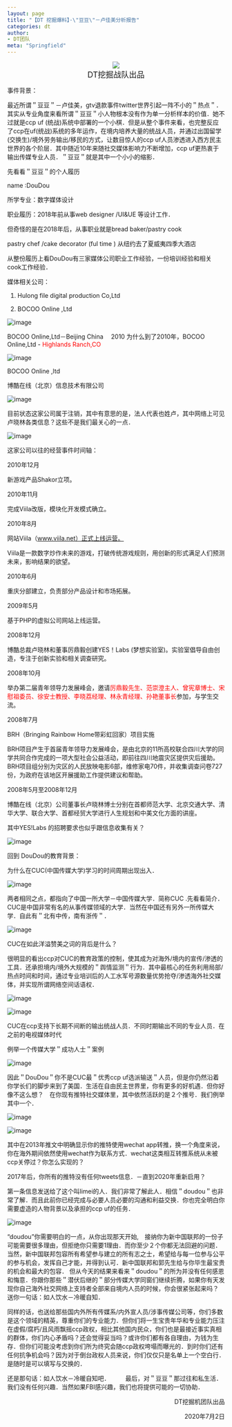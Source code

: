 ```yaml
---
layout: page
title: "【DT 挖掘爆料】·\"豆豆\"－卢佳美分析报告"
categories: dt
author:
- DT团队
meta: "Springfield"
---
```


<center><img src="../../../../image/dt/logo.png"/></center>

<center><font size=4>DT挖掘战队出品</font></center>

事件背景：    

最近所谓＂豆豆＂－卢佳美，gtv退款事件twitter世界引起一阵不小的＂热点＂．其实从专业角度来看所谓＂豆豆＂小人物根本没有作为单一分析样本的价值．她不过就是ccp uf (统战)系统中部署的一个小棋．但是从整个事件来看，也完整反应了ccp在uf(统战)系统的多年运作，在境内培养大量的统战人员，并通过出国留学(交换生)/境外劳务输出/移民的方式，让数目惊人的ccp uf人员渗透进入西方民主世界的各个阶层．其中随近10年来随社交媒体影响力不断增加，ccp uf更热衷于输出传媒专业人员．＂豆豆＂就是其中一个小小的缩影．

先看看＂豆豆＂的个人履历

name :DouDou 

所学专业：数字媒体设计

职业履历：2018年前从事web designer /UI&UE 等设计工作．

但奇怪的是在2018年后，从事职业就是bread baker/pastry cook 

pastry chef /cake decorator (ful time ) 从纽约去了夏威夷四季大酒店　

从整份履历上看DouDou有三家媒体公司职业工作经验，一份培训经验和相关cook工作经验．

媒体相关公司：

1. Hulong file digital production Co,Ltd 
       
2. BOCOO Online ,Ltd 

![image](../../../../image/dt/ljm_1.png)

BOCOO Online,Ltd－Beijing China 　2010 为什么到了2010年，BOCOO Online,Ltd - <font color="red">Highlands Ranch,CO</font>

![image](../../../../image/dt/ljm_2.png)

BOCOO Online ,ltd 

博酷在线（北京）信息技术有限公司

![image](../../../../image/dt/ljm_3.png)

目前状态这家公司属于注销，其中有意思的是，法人代表也姓卢，其中网络上可见卢晓林各类信息？这些不是我们最关心的一点．

![image](../../../../image/dt/ljm_4.png)

这家公司以往的经营事件时间轴：

2010年12月　

新游戏产品Shakor立项。

2010年11月

完成Viila改版，模块化开发模式确立。

2010年8月

网站Viila（www.viila.net）正式上线运营。

Viila是一款数字炒作未来的游戏，打破传统游戏规则，用创新的形式满足人们预测未来，影响结果的欲望。

2010年6月

重庆分部建立，负责部分产品设计和市场拓展。

2009年5月

基于PHP的虚拟公司网站上线运营。

2008年12月　

博酷总裁卢晓林和董事厉鼎毅创建YES！Labs (梦想实验室)。实验室倡导自由创造，专注于创新实验和相关调查研究。

2008年10月　

举办第二届青年领导力发展峰会，邀请<font color="red">厉鼎毅先生、范崇澄主人、曾宪章博士、宋慰祖委员、徐安士教授、李晓荔经理、林永青经理、孙艳董事长</font>参加，与学生交流。

2008年7月

BRH（Bringing Rainbow Home带彩虹回家）项目实施

BRH项目产生于首届青年领导力发展峰会，是由北京的11所高校联合四川大学的同学共同合作完成的一项大型社会公益活动，即前往四川地震灾区提供灾后援助。BRH项目组分别为灾区的人民放映电影6部，维修家电70件，并收集调查问卷727份，为政府在该地区开展援助工作提供建议和帮助。

2008年5月至2008年12月　

博酷在线（北京）公司董事长卢晓林博士分别在首都师范大学、北京交通大学、清华大学、联合大学、首都经贸大学进行人生规划和中美文化方面的讲座。

其中YES!Labs 的招聘要求也似乎跟信息收集有关？

![image](../../../../image/dt/ljm_5.png)

回到 DouDou的教育背景：

为什么在CUC(中国传媒大学)学习的时间周期出现出入．

![image](../../../../image/dt/ljm_6.png)

两者相同之点，都指向了中国一所大学－中国传媒大学．简称CUC .先看看简介．CUC是中国非常有名的从事传媒领域的大学．当然在中国还有另外一所传媒大学．自此有＂北有中传，南有浙传＂．

![image](../../../../image/dt/ljm_7.png)

CUC在如此洋溢赞美之词的背后是什么？

很明显的看出ccp对CUC的教育政策的控制，使其成为对海外/境内的宣传/渗透的工具．还承担境内/境外大规模的＂舆情监测＂行为．其中最核心的任务利用局部/热点时间和时间，通过专业培训后的人工水军号源数量优势抢夺/渗透海外社交媒体，并实现所谓网络空间话语权．

![image](../../../../image/dt/ljm_8.png)

![image](../../../../image/dt/ljm_9.png)

CUC在ccp支持下长期不间断的输出统战人员．不同时期输出不同的专业人员．在之前的电视媒体时代

例举一个传媒大学＂成功人士＂案例

![image](../../../../image/dt/ljm_10.png)

因此＂DouDou＂你不是CUC最＂优秀ccp uf选派输送＂人员，但是你仍然沿着你学长们的脚步来到了美国．生活在自由民主世界里，你有更多的好机遇．但你好像不这么想？　在你现有推特社交媒体里，其中依然活跃的是２个推号．我们例举其中一个．

![image](../../../../image/dt/ljm_11.png)

![image](../../../../image/dt/ljm_12.png)

其中在2013年推文中明确显示你的推特使用wechat app转推，换一个角度来说，你在海外期间依然使用wechat作为联系方式．wechat这类相互转推系统从未被ccp关停过？你怎么实现的？

2017年后，你所有的推特没有任何tweets信息．－直到2020年重新启用？

第一条信息发送给了这个叫limei的人．我们非常了解此人．相信＂doudou＂也非常了解．而且此前你已经完成与必要人员必要的沟通和利益交换．你也完全明白你需要虚造的人物背景以及承担的ccp uf的任务．

![image](../../../../image/dt/ljm_13.png)

“doudou”你需要明白的一点，从你出现那天开始,　接纳你为新中国联邦的一份子可能需要很多理由，但拒绝你只需要1理由．而你至少２个你都无法回避的问题．当然，新中国联邦包容所有希望参与建立的所有志之士，希望给与每一位参与公平的参与机会，发挥自己才能，并得到认可．新中国联邦和郭先生给与你毕生最宝贵的机会和最大的包容． 但从今天的结果来看来＂doudou＂的所为并没有任何感恩和悔意．你跟你那些＂潜伏后继的＂部分传媒大学同窗们继续折腾，如果你有天发现你自己海外社交网络上支持者全部来自境内人员的时候，你会很紧张起来吗？　送你一句话：如人饮水－冷暖自知．

同样的话，也送给那些国内外所有传媒系/内外宣人员/涉事传媒公司等，你们多数是这个领域的精英，尊重你们的专业能力．但你们将一生宝贵年华和专业能力压注在虚假/腐朽/且风雨飘摇ccp政权，相比其他国内民众，你们也是最接近事实真相的群体，你们内心矛盾吗？还会觉得妥当吗？或许你们都有各自理由，为钱为生存．但你们可能没考虑到你们所为终究会随ccp政权垮塌而曝光的．到时你们还有任何抗争机会吗？因为对于倒台政权人员来说，你们仅仅只是名单上一个空白行．是随时是可以填写与交换的．

还是那句话：如人饮水－冷暖自知吧．
　　
最后，对＂豆豆＂那过往和私生活．我们没有任何兴趣．当然如果FBI感兴趣，我们也将提供可能的一切协助．

<p align="right">DT挖掘机团队出品</p>
<p align="right">2020年7月2日</p>